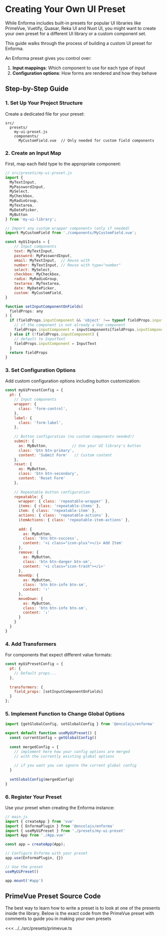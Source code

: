 # Creating Your Own UI Preset

While Enforma includes built-in presets for popular UI libraries like PrimeVue, Vuetify, Quasar, Reka UI and Nuxt UI, you might want to create your own preset for a different UI library or a custom component set. 

This guide walks through the process of building a custom UI preset for Enforma.

An Enforma preset gives you control over:

1. **Input mappings**: Which component to use for each type of input
2. **Configuration options**: How forms are rendered and how they behave

## Step-by-Step Guide

### 1. Set Up Your Project Structure

Create a dedicated file for your preset:

```
src/
  presets/
    my-ui-preset.js
    components/
      MyCustomField.vue  // Only needed for custom field components
```

### 2. Create an Input Map

First, map each field type to the appropriate component:

```js
// src/presets/my-ui-preset.js
import {
  MyTextInput,
  MyPasswordInput,
  MySelect,
  MyCheckbox,
  MyRadioGroup,
  MyTextarea,
  MyDatePicker,
  MyButton
} from 'my-ui-library';

// Import any custom wrapper components (only if needed)
import MyCustomField from './components/MyCustomField.vue';

const myUiInputs = {
    // Input components
    text: MyTextInput,
    password: MyPasswordInput,
    email: MyTextInput,  // Reuse with
    number: MyTextInput, // Reuse with type="number"
    select: MySelect,
    checkbox: MyCheckbox,
    radio: MyRadioGroup,
    textarea: MyTextarea,
    date: MyDatePicker,
    custom: MyCustomField,
}

function setInputComponentOnFields(
  fieldProps: any
) {
  if (fieldProps.inputComponent && 'object' !== typeof fieldProps.inputComponent) {
    // if the component is not already a Vue component
    fieldProps.inputComponent = inputComponents[fieldProps.inputComponent] || InputText
  } else if (!fieldProps.inputComponent) {
    // default to InputText
    fieldProps.inputComponent = InputText
  }
  return fieldProps
}
```

### 3. Set Configuration Options

Add custom configuration options including button customization:

```js
const myUiPresetConfig = {
  pt: {
    // Input components
    wrapper: {
      class: 'form-control',
    },
    label: {
      class: 'form-label',
    },
    
    // Button configuration (no custom components needed!)
    submit: {
      as: MyButton,           // Use your UI library's button
      class: 'btn btn-primary',
      content: 'Submit Form'   // Custom content
    },
    reset: {
      as: MyButton,
      class: 'btn btn-secondary',
      content: 'Reset Form'
    },
    
    // Repeatable button configuration
    repeatable: {
      wrapper: { class: 'repeatable-wrapper' },
      items: { class: 'repeatable-items' },
      item: { class: 'repeatable-item' },
      actions: { class: 'repeatable-actions' },
      itemActions: { class: 'repeatable-item-actions' },
      
      add: {
        as: MyButton,
        class: 'btn btn-success',
        content: '<i class="icon-plus"></i> Add Item'
      },
      remove: {
        as: MyButton,
        class: 'btn btn-danger btn-sm',
        content: '<i class="icon-trash"></i>'
      },
      moveUp: {
        as: MyButton,
        class: 'btn btn-info btn-sm',
        content: '↑'
      },
      moveDown: {
        as: MyButton,
        class: 'btn btn-info btn-sm', 
        content: '↓'
      }
    }
  }
}
```

### 4. Add Transformers

For components that expect different value formats:

```js
const myUiPresetConfig = {
  pt: {
    // Default props...
  },
    
  transformers: {
    field_props: [setInputComponentOnFields]
  }
};
```

### 5. Implement Function to Change Global Options

```js
import {getGlobalConfig, setGlobalConfig } from '@encolajs/enforma'

export default function useMyUiPreset() {
  const currentConfig = getGlobalConfig()
  
  const mergedConfig = {
    // implement here how your config options are merged
    // with the currently existing global options
    
    // if you want you can ignore the current global config
  }
  
  setGlobalConfig(mergedConfig)
}

```


### 6. Register Your Preset

Use your preset when creating the Enforma instance:

```js
// main.js
import { createApp } from 'vue'
import { EnformaPlugin } from '@encolajs/enforma'
import { useMyUiPreset } from './presets/my-ui-preset'
import App from './App.vue'

const app = createApp(App);

// Configure Enforma with your preset
app.use(EnformaPlugin, {})

// Use the preset
useMyUiPreset()

app.mount('#app')
```

## PrimeVue Preset Source Code

The best way to learn how to write a preset is to look at one of the presents inside the library. Below is the exact code from the PrimeVue preset with comments to guide you in making your own presets

<<< ../../src/presets/primevue.ts